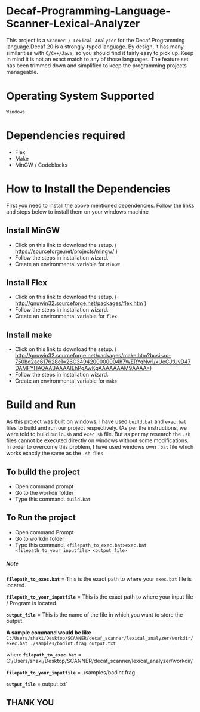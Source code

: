 # Decaf-Programming-Language-Scanner-Lexical-Analyzer

This project is a `Scanner / Lexical Analyzer` for the Decaf Programming language.Decaf 20 is a strongly-typed language. By design, it has many similarities with `C/C++/Java`, so you should find it fairly easy to pick up. Keep in mind it is not an exact match to any of those languages. The feature
set has been trimmed down and simplified to keep the programming projects manageable.


# Operating System Supported
`Windows
`

# Dependencies required
* Flex
* Make
* MinGW / Codeblocks


# How to Install the Dependencies
First you need to install the above mentioned dependencies. Follow the links and steps below to install them on your windows machine


## Install MinGW
* Click on this link to download the setup. ( https://sourceforge.net/projects/mingw/ )
* Follow the steps in installation wizard.
* Create an environmental variable for `MinGW`

## Install Flex
* Click on this link to download the setup. ( http://gnuwin32.sourceforge.net/packages/flex.htm )
* Follow the steps in installation wizard.
* Create an environmental variable for `flex`

## Install make
* Click on this link to download the setup. ( http://gnuwin32.sourceforge.net/packages/make.htm?bcsi-ac-750bd2ac617628e1=26C3494200000004h7WERYgNw1/xUeCJtUvD47DAMFYHAQAABAAAAIEhPgAwKgAAAAAAAM9AAAA=)
* Follow the steps in installation wizard.
* Create an environmental variable for `make`


# Build and Run

As this project was built on windows, I have used `build.bat` and `exec.bat` files to build and run our project respectively.
(As per the instructions, we were told to build `build.sh` and `exec.sh` file. But as per my research the `.sh` files cannot be executed 
directly on windows without some modifications. In order to overcome this problem, I have used windows own `.bat` file which works exactly the same as the `.sh `files.


## To build the project
* Open command prompt
* Go to the workdir folder
* Type this command. `build.bat`

## To Run the project
* Open command Prompt
* Go to workdir folder
* Type this command. `<filepath_to_exec.bat>exec.bat <filepath_to_your_inputfile> <output_file>`

 ##### Note 
 **`filepath_to_exec.bat`** = This is the exact path to where your `exec.bat` file is located.
 
 **`filepath_to_your_inputfile`** = This is the exact path to where your input file / Program is located.
 
 **`output_file`** = This is the name of the file in which you want to store the output.

 

 
 **A sample command would be like** - `C:/Users/shaki/Desktop/SCANNER/decaf_scanner/lexical_analyzer/workdir/exec.bat ./samples/badint.frag output.txt`
 
 where **`filepath_to_exec.bat`** = C:/Users/shaki/Desktop/SCANNER/decaf_scanner/lexical_analyzer/workdir/
 
 **`filepath_to_your_inputfile`** = ./samples/badint.frag
 
 **`output_file`** = output.txt`
 
 
 
 ## THANK YOU
 
